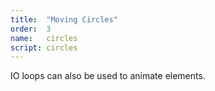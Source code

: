 ```yaml
---
title:  "Moving Circles" 
order:  3
name:   circles
script: circles
---
```


IO loops can also be used to animate elements.
